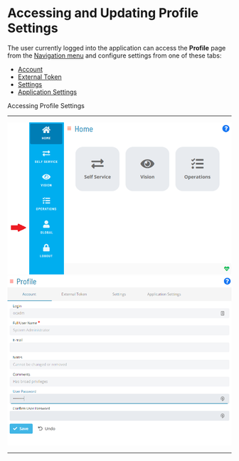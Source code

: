 # Accessing and Updating Profile Settings

The user currently logged into the application can access the
**Profile** page from the [Navigation menu](SM-UI-Layout.md#Navigati) and configure settings from one of
these tabs:

- [Account](Configuring-Account-Settings.md)
- [External Token](Generating-External-Tokens.md)
- [Settings](Configuring-Settings.md)
- [Application Settings](Configuring-Application-Settings.md)

Accessing Profile Settings

  --------------------------------------------------------------------------------------------------------------------- ---------------------------------------------------------------------------------------------------------------------
   ![User Profile Button](../../../Resources/Images/SM/User-Profile-Button.png "User Profile Button")   ![Profile Account Tab](../../../Resources/Images/SM/Profile-Account-Tab.png "Profile Account Tab")
  --------------------------------------------------------------------------------------------------------------------- ---------------------------------------------------------------------------------------------------------------------
